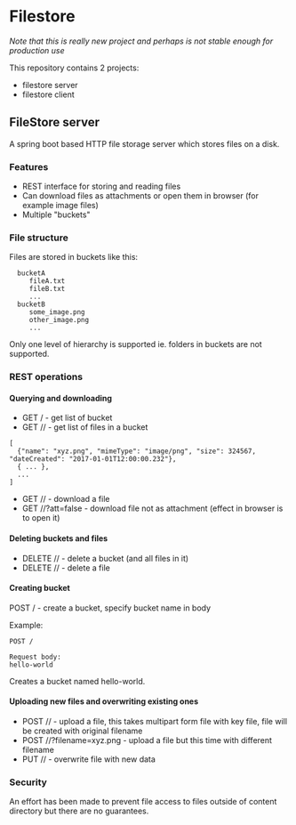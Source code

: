 # Filestore

_Note that this is really new project and perhaps is not stable enough for production use_

This repository contains 2 projects:

* filestore server
* filestore client

## FileStore server

A spring boot based HTTP file storage server which stores files on a disk.

### Features

* REST interface for storing and reading files
* Can download files as attachments or open them in browser (for example image files)
* Multiple "buckets"

### File structure

Files are stored in buckets like this:

```
  bucketA
     fileA.txt
     fileB.txt
     ...
  bucketB
     some_image.png
     other_image.png
     ...
```

Only one level of hierarchy is supported ie. folders in buckets are not supported.

### REST operations

#### Querying and downloading

* GET / - get list of bucket
* GET /<bucket-name>/ - get list of files in a bucket
```
[
  {"name": "xyz.png", "mimeType": "image/png", "size": 324567, "dateCreated": "2017-01-01T12:00:00.232"},
  { ... },
  ...
]
```

* GET /<bucket-name>/<file-name> - download a file
* GET /<bucket-name>/<file-name>?att=false - download file not as attachment (effect in browser is to open it)

#### Deleting buckets and files

* DELETE /<bucket-name>/ - delete a bucket (and all files in it)
* DELETE /<bucket-name>/<file-name> - delete a file

#### Creating bucket

POST / - create a bucket, specify bucket name in body

Example:

  ```
  POST /
  
  Request body:
  hello-world
  ```
  
Creates a bucket named hello-world.

#### Uploading new files and overwriting existing ones  

* POST /<bucket-name>/ - upload a file, this takes multipart form file with key file, file will be created with original filename
* POST /<bucket-name>/?filename=xyz.png - upload a file but this time with different filename
* PUT /<bucket-name>/<file-name> - overwrite file with new data
  
### Security

An effort has been made to prevent file access to files outside of content directory but there are no guarantees.
